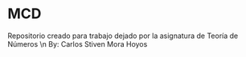 # MCD
Repositorio creado para trabajo dejado por la asignatura de Teoría de Números
\n
 By: Carlos Stiven Mora Hoyos
